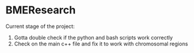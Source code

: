 # BMEResearch
Current stage of the project: 
1. Gotta double check if the python and bash scripts work correctly 
2. Check on the main c++ file and fix it to work with chromosomal regions

